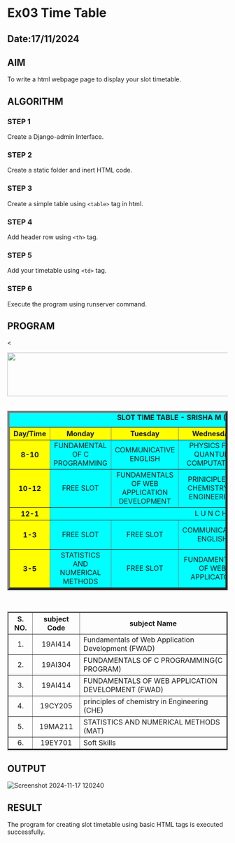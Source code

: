 # Ex03 Time Table
## Date:17/11/2024

## AIM
To write a html webpage page to display your slot timetable.

## ALGORITHM
### STEP 1
Create a Django-admin Interface.

### STEP 2
Create a static folder and inert HTML code.

### STEP 3
Create a simple table using ```<table>``` tag in html.

### STEP 4
Add header row using ```<th>``` tag.

### STEP 5
Add your timetable using ```<td>``` tag.

### STEP 6
Execute the program using runserver command.

## PROGRAM
<<html>
<head>
<title>slot Timetable</title>    
</head>    
<body>
<center>
<img src="/static/image.png"height="100"width="540">
</center>
<br>
<table align="center"width="540" cellspacing="2" cellpadding="4"border="5" bgcolor="cyan">
<caption><b>SLOT TIME TABLE - SRISHA M (24901268)</b></caption>
<tr align="center">
<th bgcolor="yellow">Day/Time</th>    
<th bgcolor="yellow">Monday</th>
<th bgcolor="yellow">Tuesday</th>
<th bgcolor="yellow">Wednesday</th>
<th bgcolor="yellow">Thursday</th>
<th bgcolor="yellow">Friday</th>
</tr>
<tr align="center">
<th bgcolor="yellow">8-10</th>    
<td>FUNDAMENTAL OF C PROGRAMMING</td>
<td>COMMUNICATIVE ENGLISH</td>
<td>PHYSICS FOR QUANTUM COMPUTATION</td>
<td>STATISTICS AND NUMERICAL METHODS</td>
<td>FUNDAMENTAL OF C PROGRAMMING</td>
</tr>
<tr align="center">
<th bgcolor="yellow">10-12</th>    
<td>FREE SLOT</td>
<td>FUNDAMENTALS OF WEB APPLICATION DEVELOPMENT</td>
<td>PRINICIPLE OF CHEMISTRY IN ENGINEERING</td>
<td>FREE SLOT</td>
<td>STATSTICS AND NUMERICAL METHODS</td>
</tr>
<tr>
<th bgcolor="yellow">12-1</th>
<td colspan="5" align="center">L U N C H</td>
</tr>
<tr align="center">
<th bgcolor="yellow">1-3</th> 
<td>FREE SLOT</td>
<td>FREE SLOT</td>
<td>COMMUNICATIVE ENGLISH</td>
<td>FUNDAMENTALS OF WEB APPLICATION</td>
<td>SOFT SKILLS</td>   
</tr>
<tr align="center">
<th bgcolor="yellow">3-5</th> 
<td>STATISTICS AND NUMERICAL METHODS</td> 
<td>FREE SLOT</td>
<td>FUNDAMENTALS OF WEB APPLICATON</td>
<td>PHYSICS FOR QUANTUM COMPUTATION</td>
<td>PRINICIPLES OF CHEMISTRY IN ENGINEERING</td>  
</tr>
</table>
<br>
<table align="center" cellspacing="2" cellpadding="4" border="2">
<tr align="center">
<th>S. NO.</th>  
<th>subject Code</th>
<th>subject Name</th>  
</tr>   
<tr>
<td align="center">1.</td>
<td align="center">19AI414</td>
<td>Fundamentals of Web Application Development (FWAD)</td>
</tr>
<tr>
<td align="center">2.</td>
<td align="center">19AI304</td>    
<td>FUNDAMENTALS OF C PROGRAMMING(C PROGRAM)</td>
</tr>
<tr>
<td align="center">3.</td>
<td align="center">19AI414</td>    
<td>FUNDAMENTALS OF WEB APPLICATION DEVELOPMENT (FWAD)</td>
</tr>
<tr>
<td align="center">4.</td>
<td align="center">19CY205</td>
<td>principles of chemistry in Engineering (CHE)</td>    
</tr>
<tr>
<td align="center">5.</td>
<td align="center">19MA211</td>
<td>STATISTICS AND NUMERICAL METHODS (MAT)</td>    
</tr>
<tr>
<td align="center">6.</td>
<td align="center">19EY701</td>
<td>Soft Skills</td>    
</tr>
</table>
</body>
</html>


## OUTPUT

![Screenshot 2024-11-17 120240](https://github.com/user-attachments/assets/74764f59-6f8c-4acc-a83d-5f95bbfa2e11)
## RESULT

The program for creating slot timetable using basic HTML tags is executed successfully.
